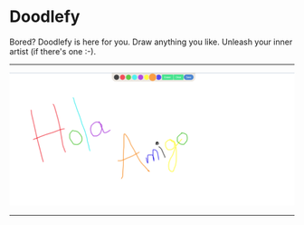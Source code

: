 # Doodlefy

Bored? Doodlefy is here for you. Draw anything you like. Unleash your inner artist (if there's one :-).
<hr>

<img src="./image.png">

<hr>
